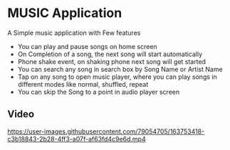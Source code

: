 # MUSIC Application

A Simple music application with Few features
 - You can play and pause songs on home screen
 - On Completion of a song, the next song will start automatically
 - Phone shake event, on shaking phone next song will get started
 - You can search any song in search box by Song Name or Artist Name
 - Tap on any song to open music player, where you can play songs in different modes like normal, shuffled, repeat
 - You can skip the Song to a point in audio player screen
## Video


https://user-images.githubusercontent.com/79054705/163753418-c3b18843-2b28-4ff3-a07f-af63fd4c9e6d.mp4


<!-- <img src="Screenshots_Videos/Music_app_1.jpg" height = 650px, width = 350>
<img src="Screenshots_Videos/Music_app_2.jpg" height = 650px, width = 350>
<img src="Screenshots_Videos/Music_app_3.jpg" height = 650px, width = 350>
<img src="Screenshots_Videos/Music_app_4.jpg" height = 650px, width = 350>
<img src="Screenshots_Videos/Music_app_5.jpg" height = 650px, width = 350>
<img src="Screenshots_Videos/Music_app_6.jpg" height = 650px, width = 350>
<img src="Screenshots_Videos/Music_app_7.jpg" height = 650px, width = 350>
<img src="Screenshots_Videos/Music_app_8.jpg" height = 650px, width = 350> -->
